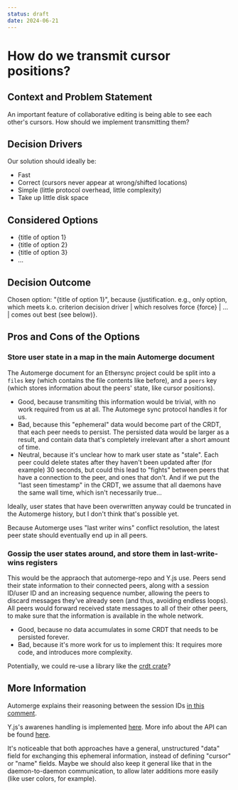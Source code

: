 ```yaml
---
status: draft
date: 2024-06-21
---
```

# How do we transmit cursor positions?

## Context and Problem Statement

An important feature of collaborative editing is being able to see each other's cursors. How should we implement transmitting them?

## Decision Drivers

Our solution should ideally be:

* Fast
* Correct (cursors never appear at wrong/shifted locations)
* Simple (little protocol overhead, little complexity)
* Take up little disk space

## Considered Options

* {title of option 1}
* {title of option 2}
* {title of option 3}
* … <!-- numbers of options can vary -->

## Decision Outcome

Chosen option: "{title of option 1}", because
{justification. e.g., only option, which meets k.o. criterion decision driver | which resolves force {force} | … | comes out best (see below)}.

## Pros and Cons of the Options

### Store user state in a map in the main Automerge document

The Automerge document for an Ethersync project could be split into a `files` key (which contains the file contents like before), and a `peers` key (which stores information about the peers' state, like cursor positions).

* Good, because transmiting this information would be trivial, with no work required from us at all. The Automege sync protocol handles it for us.
* Bad, because this "ephemeral" data would become part of the CRDT, that each peer needs to persist. The persisted data would be larger as a result, and contain data that's completely irrelevant after a short amount of time.
* Neutral, because it's unclear how to mark user state as "stale". Each peer could delete states after they haven't been updated after (for example) 30 seconds, but could this lead to "fights" between peers that have a connection to the peer, and ones that don't. And if we put the "last seen timestamp" in the CRDT, we assume that all daemons have the same wall time, which isn't necessarily true…

Ideally, user states that have been overwritten anyway could be truncated in the Automerge history, but I don't think that's possible yet.

Because Automerge uses "last writer wins" conflict resolution, the latest peer state should eventually end up in all peers.

### Gossip the user states around, and store them in last-write-wins registers

This would be the appraoch that automerge-repo and Y.js use. Peers send their state information to their connected peers, along with a session ID/user ID and an increasing sequence number, allowing the peers to discard messages they've already seen (and thus, avoiding endless loops). All peers would forward received state messages to all of their other peers, to make sure that the information is available in the whole network.

* Good, because no data accumulates in some CRDT that needs to be persisted forever.
* Bad, because it's more work for us to implement this: It requires more code, and introduces more complexity.

Potentially, we could re-use a library like the [crdt crate](https://docs.rs/crdts)?

## More Information

Automerge explains their reasoning between the session IDs [in this comment](https://github.com/automerge/automerge-repo/blob/caf338c97d8c2c669870e3d3efc34e0eabf3ca60/packages/automerge-repo/src/network/messages.ts#L34-L44).

Y.js's awarenes handling is implemented [here](https://github.com/yjs/y-protocols/blob/master@%7B2024-06-21T09:06:19Z%7D/awareness.js).
More info about the API can be found [here](https://docs.yjs.dev/api/about-awareness).

It's noticeable that both approaches have a general, unstructured "data" field for exchanging this ephemeral information, instead of defining "cursor" or "name" fields. Maybe we should also keep it general like that in the daemon-to-daemon communication, to allow later additions more easily (like user colors, for example).
